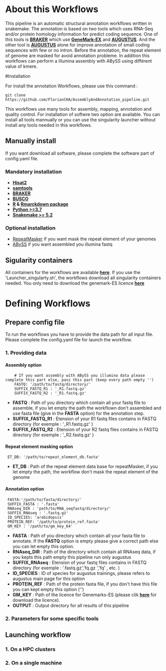# About this Workflows

This pipeline is an automatic structural annotation workflows written in snakemake. The annotation is based on two tools
 which uses RNA-Seq and/or protein homology information for predict coding sequence. One of this tools is **[BRAKER](https://github.com/Gaius-Augustus/BRAKER)** which use **[GeneMark-EX](http://exon.gatech.edu/GeneMark/)** and **[AUGUSTUS](http://augustus.gobics.de/)**. And the other tool is **[AUGUSTUS](http://augustus.gobics.de/)** alone for improve annotation of small coding sequences with few or no intron. Before the annotation, the repeat element of genome are masked for avoid annotation probleme. In addition this workflows can perform a illumina assembly with ABySS using différent value of kmere.  
     

#Installation 

For install the annotation Workflows, please use this command :

```
git clone https://github.com/FlorianCHA/AssemblyAndAnnotation_pipeline.git
```

This workflows use many tools for assembly, mapping, annotation and quality control. For installation of softwre two
 option are
 available. You can install all tools mannually or you can use the singularity launcher without install any tools
  needed in
  this workflows.
  
## Manually install

If you want download all software, please complete the software part of config.yaml file.

### Mandatory installation
 
 * **[Hisat2](https://ccb.jhu.edu/software/hisat2/manual.shtml#obtaining-hisat2)**
 * **[samtools](https://github.com/samtools/samtools)**
 * **[BRAKER](https://github.com/Gaius-Augustus/BRAKER)**
 * **[BUSCO](https://gitlab.com/ezlab/busco/-/tree/master)**
 * **[R](https://cran.r-project.org/bin/linux/ubuntu/README.html>) & [Rmarckdown package](https://rmarkdown.rstudio.com/lesson-1.html>)**
 * **[Python >=3.7](https://www.python.org/downloads/)**
 * **[Snakemake >= 5.2](https://snakemake.readthedocs.io/en/stable/)**
 
### Optional installation 

 * [RepeatMasker](http://www.repeatmasker.org/RMDownload.html) if you want mask the repeat element of your genomes
 * [ABySS](https://bioinformaticshome.com/tools/wga/descriptions/ABySS.html#Download_and_documentation) if you want assembled you illumina fastq 
 
## Sigularity containers

All containers for the workflows are available **[here](https://singularity-hub.org/collections/4091)**. If you use the
 'Launcher_singularty.sh', the workflows download all singularity containers needed. You only need to download the genemark-ES licence **[here](http://exon.gatech.edu/GeneMark/license_download.cgi)**
 
# Defining Workflows

## Prepare config file

To run the workflows you have to provide the data path for all input file. Please complete the config.yaml file for
 launch the workflow. 
 
### 1. Providing data

#### Assembly option 

```
    # If you want assembly with ABySS you illumina data please complete this part else, pass this part (keep every path empty '')
    FASTQ: '/path/to/fastq/directory/' 
    SUFFIX_FASTQ_R1 : '_R1.fastq.gz' 
    SUFFIX_FASTQ_R2 : '_R1.fastq.gz' 
```

* **FASTQ** : Path of you directory which contain all your fastq file to assemble, if you let empty the path the
 workflown don't assembled and use fasta file (give in the **FASTA** option) for the annotation step.
* **SUFFIX_FASTQ_R1** :  Etension of your R1 fastq files contains in FASTQ directory (for exemple : '_R1.fastq.gz' )
* **SUFFIX_FASTQ_R2** : Etension of your R2 fastq files contains in FASTQ directory (for exemple : '_R2.fastq.gz' )
    
#### Repeat element masking option 

```
 ET_DB: '/path/to/repeat_element_db.fasta'
```
* **ET_DB** : Path of the repeat element data base for repeatMasker, if you let empty the path, the workflow don't
 mask the repeat element of the genome
    
#### Annotation option 

```
 FASTA:'/path/to/fasta/directory/' 
 SUFFIX_FASTA : '.fasta'
 RNAseq_DIR : 'path/to/RNA_seqfastq/directory/'
 SUFFIX_RNAseq : '.fastq.gz'
 ID_SPECIES: 'arabidopsis'
 PROTEIN_REF: '/path/to/protein_ref.fasta' 
 GM_KEY : '/path/to/gm_key_64' 
```
* **FASTA** : Path of you directory which contain all your fasta file to annotate. If the **FASTQ** option is empty
 please give a correct path else you can let empty this option.
* **RNAseq_DIR** : Path of the directory which contain all RNAseq data, if you kepts this path empty this pipeline
 run only augustus
* **SUFFIX_RNAseq** : Etension of your fastq files contains in FASTQ directory (for exemple : '.fastq.gz','fq.gz
','fq' , etc. )
* **ID_SPECIES** : ID of species for augustus trainings, please refers to augustus main page for this option
* **PROTEIN_REF** :  Path of the protein fasta file, if you don't have this file you can kept empty this option ('')
* **GM_KEY** :  Path of the licence for Genemarks-ES (please clik **[here](http://exon.gatech.edu/GeneMark/license_download.cgi)** for download the licence).
* **OUTPUT** : Output directory for all results of this pipeline


### 2. Parameters for some specific tools

## Launching workflow

### 1. On a HPC clusters

### 2. On a single machine
